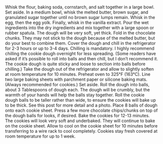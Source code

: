 Whisk the flour, baking soda, cornstarch, and salt together in a large bowl. Set aside.
In a medium bowl, whisk the melted butter, brown sugar, and granulated sugar together until no brown sugar lumps remain. Whisk in the egg, then the egg yolk. Finally, whisk in the vanilla extract. Pour the wet ingredients into the dry ingredients and mix together with a large spoon or rubber spatula. The dough will be very soft, yet thick. Fold in the chocolate chunks. They may not stick to the dough because of the melted butter, but do your best to combine them. Cover the dough and chill in the refrigerator for 2-3 hours or up to 3-4 days. Chilling is mandatory. I highly recommend chilling the cookie dough overnight for less spreading. (Some readers have asked if it’s possible to roll into balls and then chill, but I don’t recommend it. The cookie dough is quite sticky and loose to section into balls before chilling.)
Take the dough out of the refrigerator and allow to slightly soften at room temperature for 10 minutes.
Preheat oven to 325°F (163°C). Line two large baking sheets with parchment paper or silicone baking mats. (Always recommended for cookies.) Set aside.
Roll the dough into balls, about 3 Tablespoons of dough each. The dough will be crumbly, but the warmth of your hands will help the balls stay together. Roll the cookie dough balls to be taller rather than wide, to ensure the cookies will bake up to be thick. See this post for more detail and a photo. Place 8 balls of dough onto each cookie sheet. Press a few more chocolate chips/chunks on top of the dough balls for looks, if desired.
Bake the cookies for 12-13 minutes. The cookies will look very soft and underbaked. They will continue to bake on the cookie sheet. Allow to cool on the cookie sheet for 10 minutes before transferring to a wire rack to cool completely.
Cookies stay fresh covered at room temperature for up to 1 week.